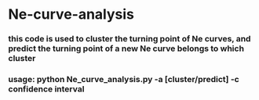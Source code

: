 # Ne-curve-analysis
### this code is used to cluster the turning point of Ne curves, and predict the turning point of a new Ne curve belongs to which cluster
### usage: python Ne_curve_analysis.py -a [cluster/predict] -c confidence interval <your Ne curves>
